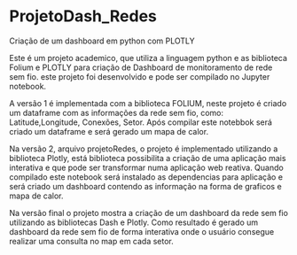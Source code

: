 # ProjetoDash_Redes
Criação de um  dashboard em python com PLOTLY



Este é um projeto academico, que utiliza a linguagem python e as biblioteca Folium e PLOTLY para criação de Dashboard de monitoramento de rede sem fio.
este projeto foi desenvolvido  e pode ser compilado no Jupyter notebook.

A versão 1 é implementada com a biblioteca FOLIUM, neste projeto é criado um dataframe com as informações da rede sem fio, como: Latitude,Longitude, Conexões, Setor. Após compilar este notebbok será criado um dataframe e será gerado um mapa de calor.

Na versão 2, arquivo projetoRedes, o projeto é implementado utilizando a biblioteca Plotly, está biblioteca possibilita a criação de uma aplicação mais interativa e que pode ser transformar numa aplicação web reativa. 
Quando compilado este notebook será instalado as dependencias para aplicação e será criado um dashboard contendo as informação na forma de graficos e mapa de calor.

Na versão final o projeto mostra a criação de um dashboard da rede sem fio utilizando as bibliotecas Dash e Plotly. Como resultado é gerado um dashboard da rede sem fio de forma interativa onde o usuário consegue realizar uma consulta no map em cada setor.
